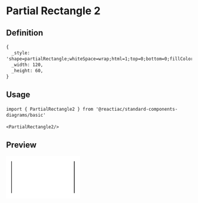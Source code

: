 # Partial Rectangle 2

## Definition

```
{
  _style: 'shape=partialRectangle;whiteSpace=wrap;html=1;top=0;bottom=0;fillColor=none;',
  _width: 120,
  _height: 60,
}
```

## Usage

```
import { PartialRectangle2 } from '@reactiac/standard-components-diagrams/basic'

<PartialRectangle2/>
```

## Preview

<img src="./partial-rectangle-2.png" width="200"/>
